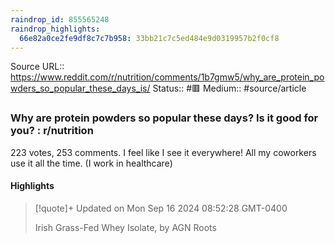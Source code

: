 ```yaml
---
raindrop_id: 855565248
raindrop_highlights:
  66e82a0ce2fe9df8c7c7b958: 33bb21c7c5ed484e9d0319957b2f0cf8
---
```


Source URL:: https://www.reddit.com/r/nutrition/comments/1b7gmw5/why_are_protein_powders_so_popular_these_days_is/
Status:: #🟥
Medium:: #source/article


### Why are protein powders so popular these days? Is it good for you? : r/nutrition

223 votes, 253 comments. I feel like I see it everywhere! All my coworkers use it all the time. (I work in healthcare)

#### Highlights

> [!quote]+ Updated on Mon Sep 16 2024 08:52:28 GMT-0400
>
> Irish Grass-Fed Whey Isolate, by AGN Roots
